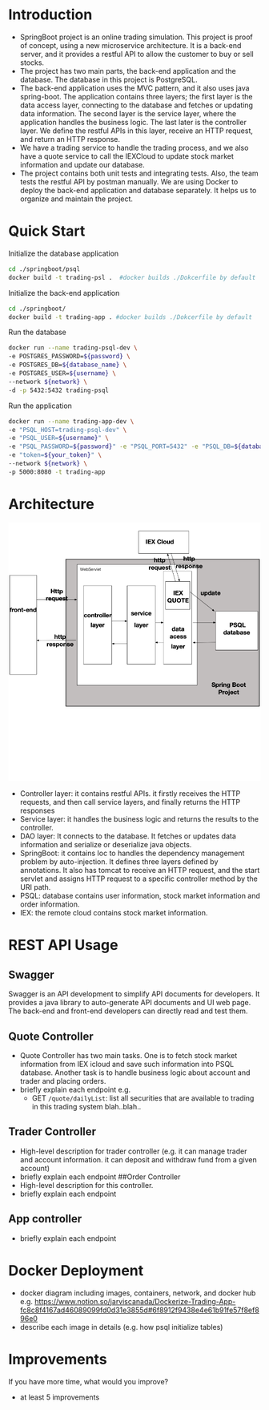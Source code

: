 # Introduction
- SpringBoot project is an online trading simulation. This project is proof of concept, using a new microservice architecture. It is a back-end server, and it provides a restful API to allow the customer to buy or sell stocks.
- The project has two main parts, the back-end application and the database. The database in this project is PostgreSQL.
- The back-end application uses the MVC pattern, and it also uses java spring-boot. The application contains three layers; the first layer is the data access layer, connecting to the database and fetches or updating data information. The second layer is the service layer, where the application handles the business logic. The last later is the controller layer. We define the restful APIs in this layer, receive an HTTP request, and return an HTTP response.
- We have a trading service to handle the trading process, and we also have a quote service to call the IEXCloud to update stock market information and update our database.
- The project contains both unit tests and integrating tests. Also, the team tests the restful API by postman manually. We are using Docker to deploy the back-end application and database separately. It helps us to organize and maintain the project.

# Quick Start

Initialize the database application

```bash
cd ./springboot/psql
docker build -t trading-psl .  #docker builds ./Dokcerfile by default
```



Initialize the back-end application

```bash
cd ./springboot/
docker build -t trading-app . #docker builds ./Dokcerfile by default
```



Run the database

```bash
docker run --name trading-psql-dev \
-e POSTGRES_PASSWORD=${password} \
-e POSTGRES_DB=${database_name} \
-e POSTGRES_USER=${username} \
--network ${network} \
-d -p 5432:5432 trading-psql
```



Run the application

```bash
docker run --name trading-app-dev \
-e "PSQL_HOST=trading-psql-dev" \
-e "PSQL_USER=${username}" \
-e "PSQL_PASSWORD=${password}" -e "PSQL_PORT=5432" -e "PSQL_DB=${database_name}" \
-e "token=${your_token}" \
--network ${network} \
-p 5000:8080 -t trading-app
```





# Architecture

![](./image.png)

- Controller layer: it contains restful APIs. it firstly receives the HTTP requests, and then call service layers, and finally returns the HTTP responses
- Service layer: it handles the business logic and returns the results to the controller.
- DAO layer: It connects to the database. It fetches or updates data information and serialize or deserialize java objects.
- SpringBoot: it contains Ioc to handles the dependency management problem by auto-injection. It defines three layers defined by annotations. It also has tomcat to receive an HTTP request, and the start servlet and assigns HTTP request to a specific controller method by the URI path.
- PSQL: database contains user information, stock market information and order information.
- IEX: the remote cloud contains stock market information.





# REST API Usage
## Swagger
Swagger is an API development to simplify API documents for developers. It provides a java library to auto-generate API documents and UI web page. The back-end and front-end developers can directly read and test them.
## Quote Controller
- Quote Controller has two main tasks. One is to fetch stock market information from IEX icloud and save such information into PSQL database. Another task is to handle business logic about account and trader and placing orders.
- briefly explain each endpoint
  e.g.
  - GET `/quote/dailyList`: list all securities that are available to trading in this trading system blah..blah..
## Trader Controller
- High-level description for trader controller (e.g. it can manage trader and account information. it can deposit and withdraw fund from a given account)
- briefly explain each endpoint
##Order Controller
- High-level description for this controller.
- briefly explain each endpoint
## App controller
- briefly explain each endpoint
# Docker Deployment
- docker diagram including images, containers, network, and docker hub
e.g. <https://www.notion.so/jarviscanada/Dockerize-Trading-App-fc8c8f4167ad46089099fd0d31e3855d#6f8912f9438e4e61b91fe57f8ef896e0>
- describe each image in details (e.g. how psql initialize tables)

# Improvements
If you have more time, what would you improve?

- at least 5 improvements
